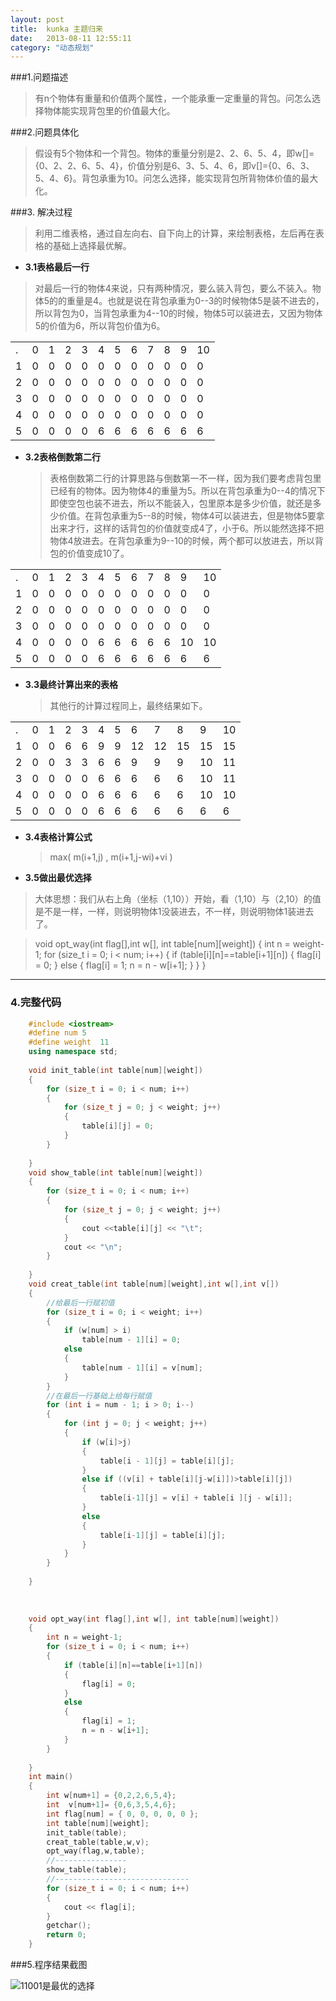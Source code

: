 ```yaml
---
layout: post
title:  kunka 主题归来
date:   2013-08-11 12:55:11
category: "动态规划"
---
```


###1.问题描述
>有n个物体有重量和价值两个属性，一个能承重一定重量的背包。问怎么选择物体能实现背包里的价值最大化。

###2.问题具体化
>假设有5个物体和一个背包。物体的重量分别是2、2、6、5、4，即w[]={0、2、2、6、5、4}，价值分别是6、3、5、4、6，即v[]={0、6、3、5、4、6}。背包承重为10。问怎么选择，能实现背包所背物体价值的最大化。

###3. 解决过程
>利用二维表格，通过自左向右、自下向上的计算，来绘制表格，左后再在表格的基础上选择最优解。

- **3.1表格最后一行**
>对最后一行的物体4来说，只有两种情况，要么装入背包，要么不装入。物体5的的重量是4。也就是说在背包承重为0--3的时候物体5是装不进去的，所以背包为0，当背包承重为4--10的时候，物体5可以装进去，又因为物体5的价值为6，所以背包价值为6。

<table>
<tr><td>.</td><td>0</td><td>1</td><td>2</td><td>3</td><td>4</td><td>5</td><td>6</td><td>7</td><td>8</td><td>9</td><td>10</td></tr>
<tr><td>1</td><td>0</td><td>0</td><td>0</td><td>0</td><td>0</td><td>0</td><td>0</td><td>0</td><td>0</td><td>0</td><td>0</td></tr>
<tr><td>2</td><td>0</td><td>0</td><td>0</td><td>0</td><td>0</td><td>0</td><td>0</td><td>0</td><td>0</td><td>0</td><td>0</td></tr>
<tr><td>3</td><td>0</td><td>0</td><td>0</td><td>0</td><td>0</td><td>0</td><td>0</td><td>0</td><td>0</td><td>0</td><td>0</td></tr>
<tr><td>4</td><td>0</td><td>0</td><td>0</td><td>0</td><td>0</td><td>0</td><td>0</td><td>0</td><td>0</td><td>0</td><td>0</td></tr>
<tr><td>5</td><td>0</td><td>0</td><td>0</td><td>0</td><td>6</td><td>6</td><td>6</td><td>6</td><td>6</td><td>6</td><td>6</td></tr>
</table>

- **3.2表格倒数第二行**
  >表格倒数第二行的计算思路与倒数第一不一样，因为我们要考虑背包里已经有的物体。因为物体4的重量为5。所以在背包承重为0--4的情况下即使空包也装不进去，所以不能装入，包里原本是多少价值，就还是多少价值。在背包承重为5--8的时候，物体4可以装进去，但是物体5要拿出来才行，这样的话背包的价值就变成4了，小于6。所以能然选择不把物体4放进去。在背包承重为9--10的时候，两个都可以放进去，所以背包的价值变成10了。
   
<table>
<tr><td>.</td><td>0</td><td>1</td><td>2</td><td>3</td><td>4</td><td>5</td><td>6</td><td>7</td><td>8</td><td>9</td><td>10</td></tr>
<tr><td>1</td><td>0</td><td>0</td><td>0</td><td>0</td><td>0</td><td>0</td><td>0</td><td>0</td><td>0</td><td>0</td><td>0</td></tr>
<tr><td>2</td><td>0</td><td>0</td><td>0</td><td>0</td><td>0</td><td>0</td><td>0</td><td>0</td><td>0</td><td>0</td><td>0</td></tr>
<tr><td>3</td><td>0</td><td>0</td><td>0</td><td>0</td><td>0</td><td>0</td><td>0</td><td>0</td><td>0</td><td>0</td><td>0</td></tr>
<tr><td>4</td><td>0</td><td>0</td><td>0</td><td>0</td><td>6</td><td>6</td><td>6</td><td>6</td><td>6</td><td>10</td><td>10</td></tr>
<tr><td>5</td><td>0</td><td>0</td><td>0</td><td>0</td><td>6</td><td>6</td><td>6</td><td>6</td><td>6</td><td>6</td><td>6</td></tr>
</table>

- **3.3最终计算出来的表格**
  >其他行的计算过程同上，最终结果如下。

 
<table>
<tr><td>.</td><td>0</td><td>1</td><td>2</td><td>3</td><td>4</td><td>5</td><td>6</td><td>7</td><td>8</td><td>9</td><td>10</td></tr>
<tr><td>1</td><td>0</td><td>0</td><td>6</td><td>6</td><td>9</td><td>9</td><td>12</td><td>12</td><td>15</td><td>15</td><td>15</td></tr>
<tr><td>2</td><td>0</td><td>0</td><td>3</td><td>3</td><td>6</td><td>6</td><td>9</td><td>9</td><td>9</td><td>10</td><td>11</td></tr>
<tr><td>3</td><td>0</td><td>0</td><td>0</td><td>0</td><td>6</td><td>6</td><td>6</td><td>6</td><td>6</td><td>10</td><td>11</td></tr>
<tr><td>4</td><td>0</td><td>0</td><td>0</td><td>0</td><td>6</td><td>6</td><td>6</td><td>6</td><td>6</td><td>10</td><td>10</td></tr>
<tr><td>5</td><td>0</td><td>0</td><td>0</td><td>0</td><td>6</td><td>6</td><td>6</td><td>6</td><td>6</td><td>6</td><td>6</td></tr>
</table>

- **3.4表格计算公式**
  >max(  m(i+1,j)   ,   m(i+1,j-wi)+vi  )

- **3.5做出最优选择**
>大体思想：我们从右上角（坐标（1,10））开始，看（1,10）与（2,10）的值是不是一样，一样，则说明物体1没装进去，不一样，则说明物体1装进去了。

  >void opt_way(int flag[],int w[], int table[num][weight])
	{
		int n = weight-1;
		for (size_t i = 0; i < num; i++)
		{
			if (table[i][n]==table[i+1][n])
			{
				flag[i] = 0;
			}
			else
			{
				flag[i] = 1;
				n = n - w[i+1];
			}
		}
	}


-------------------


### 4.完整代码




```cpp
	#include <iostream>
	#define num 5
	#define weight  11
	using namespace std;
	
	void init_table(int table[num][weight])
	{
		for (size_t i = 0; i < num; i++)
		{
			for (size_t j = 0; j < weight; j++)
			{
				table[i][j] = 0;
			}
		}
	
	}
	void show_table(int table[num][weight])
	{
		for (size_t i = 0; i < num; i++)
		{
			for (size_t j = 0; j < weight; j++)
			{
				cout <<table[i][j] << "\t";
			}
			cout << "\n";
		}
	
	}
	void creat_table(int table[num][weight],int w[],int v[])
	{
		//给最后一行赋初值
		for (size_t i = 0; i < weight; i++)
		{
			if (w[num] > i)
				table[num - 1][i] = 0;
			else
			{
				table[num - 1][i] = v[num];
			}
		}
		//在最后一行基础上给每行赋值
		for (int i = num - 1; i > 0; i--)
		{
			for (int j = 0; j < weight; j++)
			{
				if (w[i]>j)
				{
					table[i - 1][j] = table[i][j];
				}
				else if ((v[i] + table[i][j-w[i]])>table[i][j])
				{
					table[i-1][j] = v[i] + table[i ][j - w[i]];
				}
				else
				{
					table[i-1][j] = table[i][j];
				}
			}
		}
	
	}
	
	
	
	void opt_way(int flag[],int w[], int table[num][weight])
	{
		int n = weight-1;
		for (size_t i = 0; i < num; i++)
		{
			if (table[i][n]==table[i+1][n])
			{
				flag[i] = 0;
			}
			else
			{
				flag[i] = 1;
				n = n - w[i+1];
			}
		}
	
	}
	int main()
	{
		int w[num+1] = {0,2,2,6,5,4};
		int  v[num+1]= {0,6,3,5,4,6};
		int flag[num] = { 0, 0, 0, 0, 0 };
		int table[num][weight];
		init_table(table);
		creat_table(table,w,v);
		opt_way(flag,w,table);
		//----------------
		show_table(table);
		//------------------------------
		for (size_t i = 0; i < num; i++)
		{
			cout << flag[i];
		}
		getchar();
		return 0;
	}
```

###5.程序结果截图

![11001是最优的选择](http://img.blog.csdn.net/20150315164106387)


